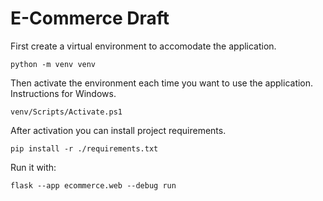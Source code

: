 # E-Commerce Draft

First create a virtual environment to accomodate the application.

    python -m venv venv

Then activate the environment each time you want to use the application.
Instructions for Windows.

    venv/Scripts/Activate.ps1

After activation you can install project requirements.

    pip install -r ./requirements.txt

Run it with:

    flask --app ecommerce.web --debug run
